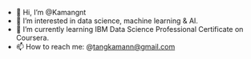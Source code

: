 - 👋 Hi, I’m @Kamangnt
- 👀 I’m interested in data science, machine learning & AI.
- 🌱 I’m currently learning IBM Data Science Professional Certificate on Coursera.
- 📫 How to reach me: @tangkamann@gmail.com

<!---
Kamangnt/Kamangnt is a ✨ special ✨ repository because its `README.md` (this file) appears on your GitHub profile.
You can click the Preview link to take a look at your changes.
--->
